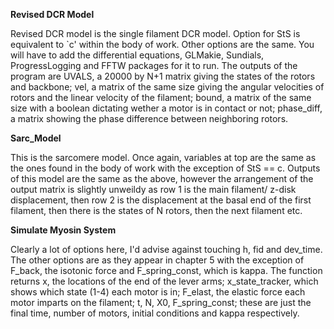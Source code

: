 **Revised DCR Model**

Revised DCR model is the single filament DCR model. Option for StS is equivalent to `c' within the body of work. Other options are the same. You will have to add the differential equations, GLMakie, Sundials, ProgressLogging and FFTW packages for it to run. 
The outputs of the program are UVALS, a 20000 by N+1 matrix giving the states of the rotors and backbone; vel, a matrix of the same size giving the angular velocities of rotors and the linear velocity of the filament; bound, a matrix of the same size with a boolean 
dictating wether a motor is in contact or not; phase_diff, a matrix showing the phase difference between neighboring rotors.  

**Sarc_Model**

This is the sarcomere model. Once again, variables at top are the same as the ones found in the body of work with the exception of StS == c. Outputs of this model are the same as the above, however the arrangement of the output matrix is slightly unweildy as
row 1 is the main filament/ z-disk displacement, then row 2 is the displacement at the basal end of the first filament, then there is the states of N rotors, then the next filament etc.

**Simulate Myosin System**

Clearly a lot of options here, I'd advise against touching h, fid and dev_time. The other options are as they appear in chapter 5 with the exception of F_back, the isotonic force and F_spring_const, which is kappa. The function returns x, the locations of the end of the lever arms; x_state_tracker, which shows which state (1-4) each motor is
in; F_elast, the elastic force each motor imparts on the filament; t, N, X0, F_spring_const; these are just the final time, number of motors, initial conditions and kappa respectively.
